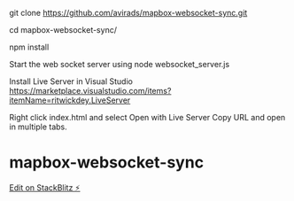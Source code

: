 git clone https://github.com/avirads/mapbox-websocket-sync.git

cd mapbox-websocket-sync/

npm install

Start the web socket server using
node websocket_server.js

Install Live Server in Visual Studio
https://marketplace.visualstudio.com/items?itemName=ritwickdey.LiveServer

Right click index.html and select Open with Live Server
Copy URL and open in multiple tabs.

# mapbox-websocket-sync

[Edit on StackBlitz ⚡️](https://stackblitz.com/edit/js-mzfewq)
